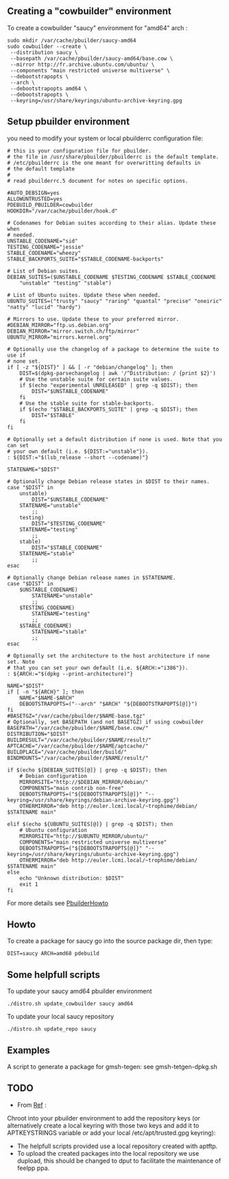 ## Creating a "cowbuilder" environment

To create a cowbuilder "saucy" environment for "amd64" arch :
```
sudo mkdir /var/cache/pbuilder/saucy-amd64
sudo cowbuilder --create \
 --distribution saucy \
 --basepath /var/cache/pbuilder/saucy-amd64/base.cow \
 --mirror http://fr.archive.ubuntu.com/ubuntu/ \
 --components "main restricted universe multiverse" \
 --debootstrapopts \
 --arch \
 --debootstrapopts amd64 \
 --debootstrapopts \
 --keyring=/usr/share/keyrings/ubuntu-archive-keyring.gpg
``` 

## Setup pbuilder environment

you need to modify your system or local pbuilderrc configuration file: 
```
# this is your configuration file for pbuilder.
# the file in /usr/share/pbuilder/pbuilderrc is the default template.
# /etc/pbuilderrc is the one meant for overwritting defaults in
# the default template
#
# read pbuilderrc.5 document for notes on specific options.

#AUTO_DEBSIGN=yes
ALLOWUNTRUSTED=yes
PDEBUILD_PBUILDER=cowbuilder
HOOKDIR="/var/cache/pbuilder/hook.d"

# Codenames for Debian suites according to their alias. Update these when
# needed.
UNSTABLE_CODENAME="sid"
TESTING_CODENAME="jessie"
STABLE_CODENAME="wheezy"
STABLE_BACKPORTS_SUITE="$STABLE_CODENAME-backports"

# List of Debian suites.
DEBIAN_SUITES=($UNSTABLE_CODENAME $TESTING_CODENAME $STABLE_CODENAME
    "unstable" "testing" "stable")

# List of Ubuntu suites. Update these when needed.
UBUNTU_SUITES=("trusty" "saucy" "raring" "quantal" "precise" "oneiric" "natty" "lucid" "hardy")

# Mirrors to use. Update these to your preferred mirror.
#DEBIAN_MIRROR="ftp.us.debian.org"
DEBIAN_MIRROR="mirror.switch.ch/ftp/mirror"
UBUNTU_MIRROR="mirrors.kernel.org"

# Optionally use the changelog of a package to determine the suite to use if
# none set.
if [ -z "${DIST}" ] && [ -r "debian/changelog" ]; then
    DIST=$(dpkg-parsechangelog | awk '/^Distribution: / {print $2}')
    # Use the unstable suite for certain suite values.
    if $(echo "experimental UNRELEASED" | grep -q $DIST); then
        DIST="$UNSTABLE_CODENAME"
    fi
    # Use the stable suite for stable-backports.
    if $(echo "$STABLE_BACKPORTS_SUITE" | grep -q $DIST); then
        DIST="$STABLE"
    fi
fi

# Optionally set a default distribution if none is used. Note that you can set
# your own default (i.e. ${DIST:="unstable"}).
: ${DIST:="$(lsb_release --short --codename)"}

STATENAME="$DIST"

# Optionally change Debian release states in $DIST to their names.
case "$DIST" in
    unstable)
        DIST="$UNSTABLE_CODENAME"
	STATENAME="unstable"
        ;;
    testing)
        DIST="$TESTING_CODENAME"
	STATENAME="testing"
        ;;
    stable)
        DIST="$STABLE_CODENAME"
	STATENAME="stable"
        ;;
esac

# Optionally change Debian release names in $STATENAME.
case "$DIST" in
    $UNSTABLE_CODENAME)
        STATENAME="unstable"
        ;;
    $TESTING_CODENAME)
        STATENAME="testing"
        ;;
    $STABLE_CODENAME)
        STATENAME="stable"
        ;;
esac

# Optionally set the architecture to the host architecture if none set. Note
# that you can set your own default (i.e. ${ARCH:="i386"}).
: ${ARCH:="$(dpkg --print-architecture)"}

NAME="$DIST"
if [ -n "${ARCH}" ]; then
    NAME="$NAME-$ARCH"
    DEBOOTSTRAPOPTS=("--arch" "$ARCH" "${DEBOOTSTRAPOPTS[@]}")
fi
#BASETGZ="/var/cache/pbuilder/$NAME-base.tgz"
# Optionally, set BASEPATH (and not BASETGZ) if using cowbuilder
BASEPATH="/var/cache/pbuilder/$NAME/base.cow/"
DISTRIBUTION="$DIST"
BUILDRESULT="/var/cache/pbuilder/$NAME/result/"
APTCACHE="/var/cache/pbuilder/$NAME/aptcache/"
BUILDPLACE="/var/cache/pbuilder/build/"
BINDMOUNTS="/var/cache/pbuilder/$NAME/result/"

if $(echo ${DEBIAN_SUITES[@]} | grep -q $DIST); then
    # Debian configuration
    MIRRORSITE="http://$DEBIAN_MIRROR/debian/"
    COMPONENTS="main contrib non-free"
    DEBOOTSTRAPOPTS=("${DEBOOTSTRAPOPTS[@]}" "--keyring=/usr/share/keyrings/debian-archive-keyring.gpg")
    OTHERMIRROR="deb http://euler.lcmi.local/~trophime/debian/ $STATENAME main"

elif $(echo ${UBUNTU_SUITES[@]} | grep -q $DIST); then
    # Ubuntu configuration
    MIRRORSITE="http://$UBUNTU_MIRROR/ubuntu/"
    COMPONENTS="main restricted universe multiverse"
    DEBOOTSTRAPOPTS=("${DEBOOTSTRAPOPTS[@]}" "--keyring=/usr/share/keyrings/ubuntu-archive-keyring.gpg")
    OTHERMIRROR="deb http://euler.lcmi.local/~trophime/debian/ $STATENAME main"
else
    echo "Unknown distribution: $DIST"
    exit 1
fi
```

For more details see [PbuilderHowto](https://wiki.ubuntu.com/PbuilderHowto)

## Howto

To create a package for saucy go into the source package dir, then type:
```
DIST=saucy ARCH=amd68 pdebuild
```

## Some helpfull scripts

To update your saucy amd64 pbuilder environment
```
./distro.sh update_cowbuilder saucy amd64
```

To update your local saucy repository
```
./distro.sh update_repo saucy
```

## Examples

A script to generate a package for gmsh-tegen: see gmsh-tetgen-dpkg.sh

## TODO

* From [Ref](http://askubuntu.com/questions/265703/how-to-do-a-pbuilder-dist-build-with-dependencies-in-a-ppa) :

Chroot into your pbuilder environment to add the repository keys (or alternatively create a local keyring with those two keys and add it to APTKEYSTRINGS variable or add your local /etc/apt/trusted.gpg keyring):

* The helpfull scripts provided use a local repository created with aptftp.
* To upload the created packages into the local repository we use dupload, this should be changed to dput to facilitate the maintenance of feelpp ppa.
